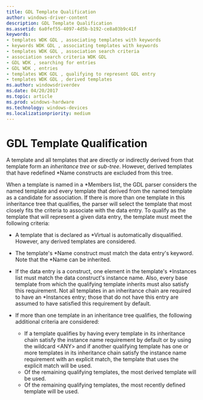```yaml
---
title: GDL Template Qualification
author: windows-driver-content
description: GDL Template Qualification
ms.assetid: 6a0fef55-4097-4d5b-b192-ce8a03b9c41f
keywords:
- templates WDK GDL , associating templates with keywords
- keywords WDK GDL , associating templates with keywords
- templates WDK GDL , association search criteria
- association search criteria WDK GDL
- GDL WDK , searching for entries
- GDL WDK , entries
- templates WDK GDL , qualifying to represent GDL entry
- templates WDK GDL , derived templates
ms.author: windowsdriverdev
ms.date: 04/20/2017
ms.topic: article
ms.prod: windows-hardware
ms.technology: windows-devices
ms.localizationpriority: medium
---
```


# GDL Template Qualification


A template and all templates that are directly or indirectly derived from that template form an *inheritance tree* or *sub-tree*. However, derived templates that have redefined \*Name constructs are excluded from this tree.

When a template is named in a \*Members list, the GDL parser considers the named template and every template that derived from the named template as a candidate for association. If there is more than one template in this inheritance tree that qualifies, the parser will select the template that most closely fits the criteria to associate with the data entry. To qualify as the template that will represent a given data entry, the template must meet the following criteria:

-   A template that is declared as \*Virtual is automatically disqualified. However, any derived templates are considered.

-   The template's \*Name construct must match the data entry's keyword. Note that the \*Name can be inherited.

-   If the data entry is a construct, one element in the template's \*Instances list must match the data construct's instance name. Also, every base template from which the qualifying template inherits must also satisfy this requirement. Not all templates in an inheritance chain are required to have an \*Instances entry; those that do not have this entry are assumed to have satisfied this requirement by default.

-   If more than one template in an inheritance tree qualifies, the following additional criteria are considered:
    -   If a template qualifies by having every template in its inheritance chain satisfy the instance name requirement by default or by using the wildcard &lt;ANY&gt; and if another qualifying template has one or more templates in its inheritance chain satisfy the instance name requirement with an explicit match, the template that uses the explicit match will be used.
    -   Of the remaining qualifying templates, the most derived template will be used.
    -   Of the remaining qualifying templates, the most recently defined template will be used.

 

 




